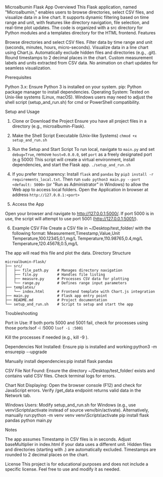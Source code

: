 Microalbumin Flask App
Overviewd
This Flask application, named "Microalbumin," enables users to browse directories, select CSV files, and visualize data in a line chart. It supports dynamic filtering based on time range and unit, with features like directory navigation, file selection, and real-time plot updates. The code is organized with a src directory for Python modules and a templates directory for the HTML frontend.
Features

Browse directories and select CSV files.
Filter data by time range and unit (seconds, minutes, hours, micro-seconds).
Visualize data in a line chart using Chart.js.
Automatically exclude hidden files and directories (e.g., .git).
Round timestamps to 2 decimal places in the chart.
Custom measurement labels and units extracted from CSV data.
No animation on chart updates for seamless visualization.

Prerequisites

Python 3.x: Ensure Python 3 is installed on your system.
pip: Python package manager to install dependencies.
Operating System: Tested on Unix-like systems (Linux, macOS). Windows users may need to adjust the shell script (setup_and_run.sh) for cmd or PowerShell compatibility.

Setup and Usage
1. Clone or Download the Project
Ensure you have all project files in a directory (e.g., microalbumin-Flask).
2. Make the Shell Script Executable (Unix-like Systems)
`chmod +x setup_and_run.sh`

3. Run the Setup and Start Script
To run local, navigate to `main.py` and set `debug=True`, remove `host=0.0.0.0`, set `port` as a freely designated port (e.g 5000)
This script will create a virtual environment, install dependencies, and start the Flask app.
`./setup_and_run.sh` 

4. If you prefer transparency:
Install `flask` and `pandas` by `pip3 install -r requirements_local.txt`. Then run `sudo python3 main.py --port <default: 5000>` (or "Run as Administrator" in Windows) to allow the Web app to access local folders. Open the Application in browser at address `http://127.0.0.1:<port>`

5. Access the App

Open your browser and navigate to http://127.0.0.1:5000/.
If port 5000 is in use, the script will attempt to use port 5001 (http://127.0.0.1:5001/).

6. Example CSV File
Create a CSV file in ~/Desktop/test_folder/ with the following format:
Measurement,Timestamp,Value,Unit
Temperature,100.12345,0.1,mg/L
Temperature,110.98765,0.4,mg/L
Temperature,120.45678,0.5,mg/L

The app will read this file and plot the data.
Directory Structure
```
microalbumin-Flask/
├── src/
│   ├── file_path.py    # Manages directory navigation
│   ├── file.py         # Handles file listing
│   ├── measure.py      # Processes CSV data for plotting
│   └── range.py        # Defines range input parameters
├── templates/
│   └── index.html      # Frontend template with Chart.js integration
├── main.py             # Flask app entry point
├── README.md           # Project documentation
└── setup_and_run.sh    # Script to setup and start the app
```

Troubleshooting

Port in Use:
If both ports 5000 and 5001 fail, check for processes using those ports:lsof -i :5000
`lsof -i :5001`

Kill the processes if needed (e.g., kill -9 <PID>).


Dependencies Not Installed:
Ensure pip is installed and working:python3 -m ensurepip --upgrade


Manually install dependencies:pip install flask pandas




CSV File Not Found:
Ensure the directory ~/Desktop/test_folder/ exists and contains valid CSV files.
Check terminal logs for errors.


Chart Not Displaying:
Open the browser console (F12) and check for JavaScript errors.
Verify /get_data endpoint returns valid data in the Network tab.


Windows Users:
Modify setup_and_run.sh for Windows (e.g., use venv\Scripts\activate instead of source venv/bin/activate).
Alternatively, manually run:python -m venv venv
venv\Scripts\activate
pip install flask pandas
python main.py





Notes

The app assumes Timestamp in CSV files is in seconds. Adjust baseMultiplier in index.html if your data uses a different unit.
Hidden files and directories (starting with .) are automatically excluded.
Timestamps are rounded to 2 decimal places on the chart.

License
This project is for educational purposes and does not include a specific license. Feel free to use and modify it as needed.
